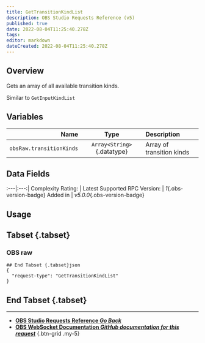 ```yaml
---
title: GetTransitionKindList
description: OBS Studio Requests Reference (v5)
published: true
date: 2022-08-04T11:25:40.278Z
tags: 
editor: markdown
dateCreated: 2022-08-04T11:25:40.278Z
---
```


## Overview
Gets an array of all available transition kinds.

Similar to `GetInputKindList`

## Variables
Name | Type | Description | 
----:|:---------:|:------------|
`obsRaw.transitionKinds` | `Array<String>`{.datatype} | Array of transition kinds

## Data Fields
:---|:---:|
Complexity Rating: | <span class="stars stars--3"></span>
Latest Supported RPC Version: | *1*{.obs-version-badge}
Added in | *v5.0.0*{.obs-version-badge}

## Usage
## Tabset {.tabset}
### OBS raw
```
## End Tabset {.tabset}json
{
  "request-type": "GetTransitionKindList"
}
```
## End Tabset {.tabset}

---

- [<i class="mdi mdi-chevron-left"></i>**OBS Studio Requests Reference *Go Back***](/en/Broadcasters/OBS/Requests)
- [<i class="mdi mdi-github"></i> **OBS WebSocket Documentation *GitHub documentation for this request***](https://github.com/obsproject/obs-websocket/blob/master/docs/generated/protocol.md#gettransitionkindlist)
{.btn-grid .my-5}